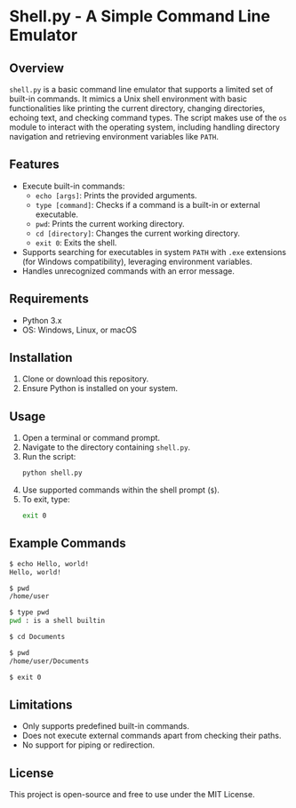 # Shell.py - A Simple Command Line Emulator

## Overview
`shell.py` is a basic command line emulator that supports a limited set of built-in commands. It mimics a Unix shell environment with basic functionalities like printing the current directory, changing directories, echoing text, and checking command types. The script makes use of the `os` module to interact with the operating system, including handling directory navigation and retrieving environment variables like `PATH`.

## Features
- Execute built-in commands:
  - `echo [args]`: Prints the provided arguments.
  - `type [command]`: Checks if a command is a built-in or external executable.
  - `pwd`: Prints the current working directory.
  - `cd [directory]`: Changes the current working directory.
  - `exit 0`: Exits the shell.
- Supports searching for executables in system `PATH` with `.exe` extensions (for Windows compatibility), leveraging environment variables.
- Handles unrecognized commands with an error message.

## Requirements
- Python 3.x
- OS: Windows, Linux, or macOS

## Installation
1. Clone or download this repository.
2. Ensure Python is installed on your system.

## Usage
1. Open a terminal or command prompt.
2. Navigate to the directory containing `shell.py`.
3. Run the script:
   ```sh
   python shell.py
   ```
4. Use supported commands within the shell prompt (`$`).
5. To exit, type:
   ```sh
   exit 0
   ```

## Example Commands
```sh
$ echo Hello, world!
Hello, world!

$ pwd
/home/user

$ type pwd
pwd : is a shell builtin

$ cd Documents

$ pwd
/home/user/Documents

$ exit 0
```

## Limitations
- Only supports predefined built-in commands.
- Does not execute external commands apart from checking their paths.
- No support for piping or redirection.

## License
This project is open-source and free to use under the MIT License.
